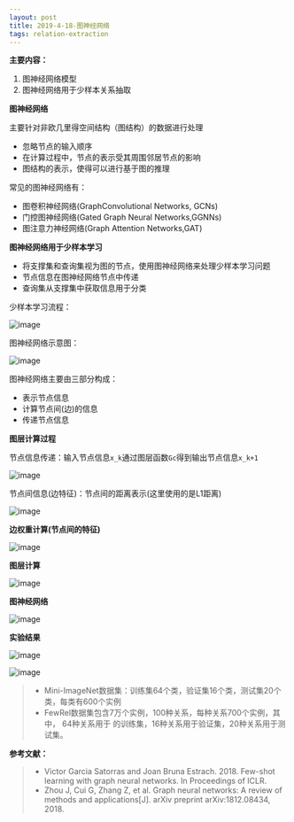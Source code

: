```yaml
---
layout: post
title: 2019-4-18-图神经网络
tags: relation-extraction
---
```


**主要内容：**

1. 图神经网络模型
2. 图神经网络用于少样本关系抽取


**图神经网络**

主要针对非欧几里得空间结构（图结构）的数据进行处理
- 忽略节点的输入顺序
- 在计算过程中，节点的表示受其周围邻居节点的影响
- 图结构的表示，使得可以进行基于图的推理


常见的图神经网络有：
- 图卷积神经网络(GraphConvolutional Networks, GCNs)
- 门控图神经网络(Gated Graph Neural Networks,GGNNs)
- 图注意力神经网络(Graph Attention Networks,GAT)

**图神经网络用于少样本学习**

- 将支撑集和查询集视为图的节点，使用图神经网络来处理少样本学习问题
- 节点信息在图神经网络节点中传递
- 查询集从支撑集中获取信息用于分类

少样本学习流程：

![image](http://upyun.midnight2104.com/home/image/20190418/GNN1.png)

图神经网络示意图：

![image](http://upyun.midnight2104.com/home/image/20190418/GNN2.png)


图神经网络主要由三部分构成：
- 表示节点信息
- 计算节点间(边)的信息
- 传递节点信息


**图层计算过程**

节点信息传递：输入节点信息`x_k`通过图层函数`Gc`得到输出节点信息`x_k+1`

![image](http://upyun.midnight2104.com/home/image/20190418/GNN3.png)



节点间信息(边特征)：节点间的距离表示(这里使用的是L1距离)

![image](http://upyun.midnight2104.com/home/image/20190418/GNN4.png)



**边权重计算(节点间的特征)**

![image](http://upyun.midnight2104.com/home/image/20190418/GNN5.png)



**图层计算**

![image](http://upyun.midnight2104.com/home/image/20190418/GNN6.png)


**图神经网络**

![image](http://upyun.midnight2104.com/home/image/20190418/GNN7.png)



**实验结果**

![image](http://upyun.midnight2104.com/home/image/20190418/GNN8.png)

![image](http://upyun.midnight2104.com/home/image/20190418/GNN9.png)



> - Mini-ImageNet数据集：训练集64个类，验证集16个类，测试集20个类，每类有600个实例
> - FewRel数据集包含7万个实例，100种关系，每种关系700个实例，其中， 64种关系用于 的训练集，16种关系用于验证集，20种关系用于测试集。


**参考文献：**

> - Victor Garcia Satorras and Joan Bruna Estrach. 2018. Few-shot learning with graph neural networks. In Proceedings of ICLR.
> - Zhou J, Cui G, Zhang Z, et al. Graph neural networks: A review of methods and applications[J]. arXiv preprint arXiv:1812.08434, 2018.
